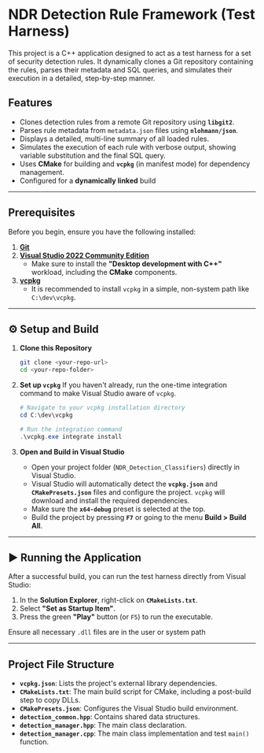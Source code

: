 # NDR Detection Rule Framework (Test Harness)

This project is a C++ application designed to act as a test harness for a set of security detection rules. It dynamically clones a Git repository containing the rules, parses their metadata and SQL queries, and simulates their execution in a detailed, step-by-step manner.

## Features

* Clones detection rules from a remote Git repository using **`libgit2`**. 
* Parses rule metadata from `metadata.json` files using **`nlohmann/json`**.
* Displays a detailed, multi-line summary of all loaded rules. 
* Simulates the execution of each rule with verbose output, showing variable substitution and the final SQL query. 
* Uses **CMake** for building and **`vcpkg`** (in manifest mode) for dependency management. 
* Configured for a **dynamically linked** build
---
## Prerequisites

Before you begin, ensure you have the following installed:

1.  [**Git**](https://git-scm.com/downloads) 
2.  [**Visual Studio 2022 Community Edition**](https://visualstudio.microsoft.com/vs/community/) 
    * Make sure to install the **"Desktop development with C++"** workload, including the **CMake** components. 
3.  [**vcpkg**](https://github.com/microsoft/vcpkg) 
    * It is recommended to install `vcpkg` in a simple, non-system path like `C:\dev\vcpkg`. 

---
## ⚙️ Setup and Build

1.  **Clone this Repository**
    ```bash
    git clone <your-repo-url>
    cd <your-repo-folder>
    ```

2.  **Set up `vcpkg`**
    If you haven't already, run the one-time integration command to make Visual Studio aware of `vcpkg`. 
    ```powershell
    # Navigate to your vcpkg installation directory
    cd C:\dev\vcpkg

    # Run the integration command
    .\vcpkg.exe integrate install
    ```

3.  **Open and Build in Visual Studio**
    * Open your project folder (`NDR_Detection_Classifiers`) directly in Visual Studio. 
    * Visual Studio will automatically detect the **`vcpkg.json`** and **`CMakePresets.json`** files and configure the project. `vcpkg` will download and install the required dependencies. 
    * Make sure the **`x64-debug`** preset is selected at the top. 
    * Build the project by pressing **`F7`** or going to the menu **Build > Build All**. 

---
## ▶️ Running the Application

After a successful build, you can run the test harness directly from Visual Studio: 
1.  In the **Solution Explorer**, right-click on **`CMakeLists.txt`**. 
2.  Select **"Set as Startup Item"**. 
3.  Press the green **"Play"** button (or `F5`) to run the executable. 

Ensure all necessary `.dll` files are in the user or system path

---
## Project File Structure

* **`vcpkg.json`**: Lists the project's external library dependencies. 
* **`CMakeLists.txt`**: The main build script for CMake, including a post-build step to copy DLLs. 
* **`CMakePresets.json`**: Configures the Visual Studio build environment. 
* **`detection_common.hpp`**: Contains shared data structures. 
* **`detection_manager.hpp`**: The main class declaration. 
* **`detection_manager.cpp`**: The main class implementation and test `main()` function. 
